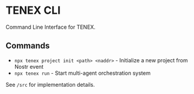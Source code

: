# TENEX CLI

Command Line Interface for TENEX.

## Commands

- `npx tenex project init <path> <naddr>` - Initialize a new project from Nostr event
- `npx tenex run` - Start multi-agent orchestration system

See `/src` for implementation details.